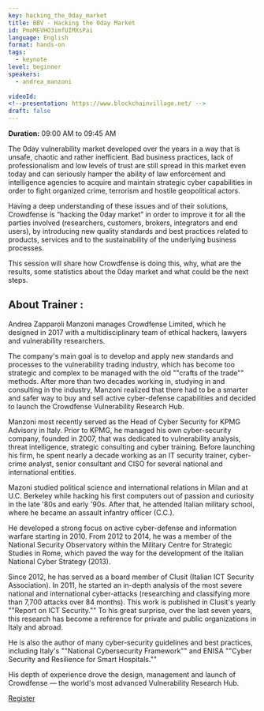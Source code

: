 ```yaml
---
key: hacking_the_0day_market
title: BBV - Hacking the 0day Market
id: PmoMEVHO3imfUIMXsPai
language: English
format: hands-on
tags:
  - keynote
level: beginner
speakers:
  - andrea_manzoni
  
videoId: 
<!--presentation: https://www.blockchainvillage.net/ -->
draft: false
---
```

<b>Duration:</b> 09:00 AM to 09:45 AM

The 0day vulnerability market developed over the years in a way that is unsafe, chaotic and rather inefficient. Bad business practices, lack of professionalism and low levels of trust are still spread in this market even today and can seriously hamper the ability of law enforcement and intelligence agencies to acquire and maintain strategic cyber capabilities in order to fight organized crime, terrorism and hostile geopolitical actors. 

Having a deep understanding of these issues and of their solutions, Crowdfense is “hacking the 0day market” in order to improve it for all the parties involved (researchers, customers, brokers, integrators and end users), by introducing new quality standards and best practices related to products, services and to the sustainability of the underlying business processes. 

This session will share how Crowdfense is doing this, why, what are the results, some statistics about the 0day market and what could be the next steps.


<h2>About Trainer :</h2>

Andrea Zapparoli Manzoni manages Crowdfense Limited, which he designed in 2017 with a multidisciplinary team of ethical hackers, lawyers and vulnerability researchers.

The company's main goal is to develop and apply new standards and processes to the vulnerability trading industry, which has become too strategic and complex to be managed with the old ""crafts of the trade"" methods. After more than two decades working in, studying in and consulting in the industry, Manzoni realized that there had to be a smarter and safer way to buy and sell active cyber-defense capabilities and decided to launch the Crowdfense Vulnerability Research Hub.

Manzoni most recently served as the Head of Cyber Security for KPMG Advisory in Italy. Prior to KPMG, he managed his own cyber-security company, founded in 2007, that was dedicated to vulnerability analysis, threat intelligence, strategic consulting and cyber training. Before launching his firm, he spent nearly a decade working as an IT security trainer, cyber-crime analyst, senior consultant and CISO for several national and international entities.

Mazoni studied political science and international relations in Milan and at U.C. Berkeley while hacking his first computers out of passion and curiosity in the late '80s and early '90s. After that, he attended Italian military school, where he became an assault infantry officer (C.C.).

He developed a strong focus on active cyber-defense and information warfare starting in 2010. From 2012 to 2014, he was a member of the National Security Observatory within the Military Centre for Strategic Studies in Rome, which paved the way for the development of the Italian National Cyber Strategy (2013).

Since 2012, he has served as a board member of Clusit (Italian ICT Security Association). In 2011, he started an in-depth analysis of the most severe national and international cyber-attacks (researching and classifying more than 7,700 attacks over 84 months). This work is published in Clusit's yearly ""Report on ICT Security."" To his great surprise, over the last seven years, this research has become a reference for private and public organizations in Italy and abroad.

He is also the author of many cyber-security guidelines and best practices, including Italy's ""National Cybersecurity Framework"" and ENISA ""Cyber Security and Resilience for Smart Hospitals.""

His depth of experience drove the design, management and launch of Crowdfense — the world's most advanced Vulnerability Research Hub.

<a align="center" class="btn primary" target="_blank" rel="noopener" href="https://docs.google.com/forms/d/1ieWfsOLWQrb-qqy6AnteQZMCSECfHsdAhNH8svtZ7qs/">Register</a>